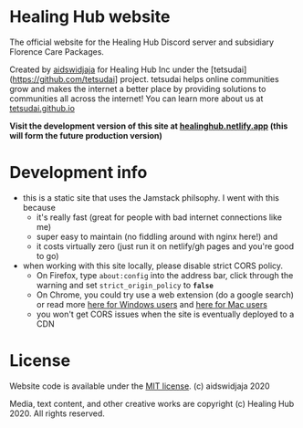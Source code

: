 # Healing Hub website

The official website for the Healing Hub Discord server and subsidiary Florence Care Packages.

Created by [aidswidjaja](https://github.com/aidswidjaja) for Healing Hub Inc under the [tetsudai](https://github.com/tetsudai] project. tetsudai helps online communities grow and makes the internet a better place by providing solutions to communities all across the internet! You can learn more about us at [tetsudai.github.io](https://tetsudai.github.io)

**Visit the development version of this site at [healinghub.netlify.app](https://healinghub.netlify.app) (this will form the future production version)**

# Development info

- this is a static site that uses the Jamstack philsophy. I went with this because
    - it's really fast (great for people with bad internet connections like me)
    - super easy to maintain (no fiddling around with nginx here!) and
    - it costs virtually zero (just run it on netlify/gh pages and you're good to go)
- when working with this site locally, please disable strict CORS policy.
    - On Firefox, type `about:config` into the address bar, click through the warning and set `strict_origin_policy` to **`false`**
    - On Chrome, you could try use a web extension (do a google search) or read more [here for Windows users](https://alfilatov.com/posts/run-chrome-without-cors/) and [here for Mac users](https://medium.com/swlh/avoiding-cors-errors-on-localhost-in-2020-5a656ed8cefa)
    - you won't get CORS issues when the site is eventually deployed to a CDN

# License

Website code is available under the [MIT license](https://github.com/tetsudai/HealingHub/blob/master/LICENSE). (c) aidswidjaja 2020

Media, text content, and other creative works are copyright (c) Healing Hub 2020. All rights reserved.

